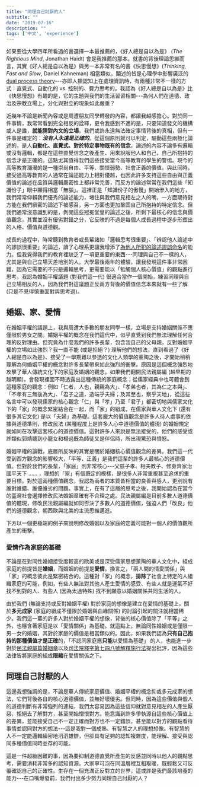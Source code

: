 ```yaml
---
title: "同理自己討厭的人"
subtitle: ""
date: "2019-07-16"
description: ""
tags: ['中文', 'experience']
---
```


如果要從大學四年所看過的書選擇一本最推薦的，《好人總是自以為是》 (*The Rightious Mind*, Jonathan Haidt) 會是我推薦的那本。就書的背後理論思維而言，其實《好人總是自以為是》與另一本非常有名的書《快思慢想》(*Thinking, Fast and Slow*, Daniel Kahneman) 相當類似，闡述的皆是心理學中影響廣泛的 [dual process theory](https://en.wikipedia.org/wiki/Dual_process_theory)---亦即人類認知上在處理資訊時，有兩種非常不一樣的方式：直覺式、自動化的 vs. 控制的、費力思考的。我認為《好人總是自以為是》比《快思慢想》有趣的是，它的主題與我們的生活習習相關---為何人們在道德、政治及宗教立場上，分化與對立的現象如此嚴重？

近幾年不論是新聞內容或是周遭朋友同學轉發的內容，都讓我越感擔心。對於同一件事情，我常常看到完全相反的詮釋，更令我感到不適的是，只要知道發文的機構或人是誰，**就能猜對內文的立場**。我們或許永遠無法確定事情背後的真相，但有一件事是確定的：***沒有人永遠是正確的***。從這個原則就可以判定，驅動這些兩極化論述的，是人**自動化、直覺式、對於特定事物既有的信念**，論述的內容不論多有邏輯或沒有邏輯，都是在這些直覺信念之後產生、用來說服他人和自己，自己所抱持的信念才是正確的。這點尤其值得我們這些接受當今高等教育的學生的警惕。現今的高等教育瀰漫的是一種崇尚自由、平等、關懷弱勢、社會正義的價值。與此同時，接受過高等教育的人通常在論述能力上相對優越，也因此許多支持這些自由與正義價值的論述在品質與邏輯嚴密性上都非常完善，而反方的論述常常在我們這些「知識份子」眼中顯得相當「無腦」。這裡正是「知識份子的傲慢」開始滲入的地方，我們常常仰賴我們優秀的論述能力，堵住與我們意見相左之人的嘴，一方面期待對方能在我們縝密的論述下被感召，另一方面也更加鞏固自己所抱持的特定信念。但我們通常沒意識到的是，剝開這些冠冕堂皇的論述之後，所剩下最核心的信念與價值觀念，其實並沒有優劣對錯之分，它反映的不過是每個人成長過程中逐步形塑出的人格、價值與道德觀。

成長的過程中，時常聽到教育者或長輩諸如「邏輯思考很重要」、「辨認他人論述中的謬誤很重要」的論述，讀了心理系更讓我增添了[為他人所犯的論述謬誤命名](https://en.wikipedia.org/wiki/Cognitive_bias)的能力。但我覺得我們的教育裡缺乏了一項更重要的東西---同理與自己不一樣的人，尤其是與自己立場天差地別的人。大學最後兩年的體驗，讓我發現這件事非常困難，因為它需要的不只是邏輯思考，更需要能以「牴觸個人核心價值」的觀點進行思考。我認為婚姻平權議題 (對我們這一代) 很適合當作一個開始，練習同理與自己立場相反的人，因為我們對這議題正反兩方背後的價值信念本來就有一些了解 (只是不見得慎重面對與思考過)。


## 婚姻、家、愛情

在婚姻平權的議題上，我與周遭大多數的朋友同學一樣，立場是支持婚姻關係不應僅限於男女之間。婚姻平權的概念在我們這代中，似乎直覺到我們無法理解任何合理的反對理由。但究竟為什麼我們的許多長輩，包含我自己的父母親，反對婚姻平權的立場如此強烈？我一直不能 (或是拒絕？) 理解他們的想法，直到看過了《好人總是自以為是》、接受了一學期難以參透的文化人類學的薰陶之後，才開始稍稍理解為何婚姻平權的概念對許多長輩帶來如此強烈的衝擊。原因是這個概念強烈地攻擊了華人傳統文化下的家庭及婚姻的觀念。如果我們翻開民法親屬編 (越早期的越明顯)，會發現裡面不時透露出這種傳統的家庭概念；從儒家經典中也可體會到這種家庭的觀念：例如「仁者，人也，親親為大」、「孝弟也者，其為仁之本與」、「不孝有三無後為大」、「君子之道，造端乎夫婦；及其至也，察乎天地」，從這些名言中可以發現儒家的核心觀念「仁」與「孝」乃至「君子」都密切地與儒家文化下的「家」的概念緊密結合在一起，而「家」的組成，在儒家與華人文化下 (還有很多其它文化) 是以「夫婦」為基礎。這套龐大的價值觀念是許多人待人處事的依據與道德準則，修改民法 (某種程度上是許多人心中道德價值的體現) 的婚姻規定就如同在攻擊這套核心的道德價值。這對許多人來說是無法接受的，他們的感受或許類似郭靖聽到小龍女和楊過既為師徒又是伴侶時，所出現驚恐與憤怒。

婚姻平權的論戰，底層所反映的其實是關於婚姻核心價值觀念的差異。我們這一代受到西方觀念的影響較大，「平等、正義」是我們這輩的許多人最核心的道德價值。但對於我們的長輩，「家庭」則非常核心---父慈子孝、相夫教子、修身齊家治國平天下 ...... ，理想的「家」有個既定的模樣，是很多人非常重視甚至追求的重要目標。對於這兩種價值觀念，我認為兩者的本質皆相當的良善與感人，更別說有誰對誰錯、誰優誰劣的問題。事實上，在有了這層的思考之後，我開始認為在當今的臺灣社會選擇修改民法婚姻章確有不合理之處。民法親屬編是目前多數人道德價值的體現，修改民法親屬編就如同否決了多數人的道德價值，強迫人們「改良」他們的道德觀念，朝西歐與北美的主流思維邁進。

下方以一個更極端的例子來說明修改婚姻以及家庭的定義可能對一個人的價值觀所產生的衝擊。


### 愛情作為家庭的基礎

不論是在對同性婚姻接受度較高的歐美或是深受儒家思想薰陶的華人文化中，組成家庭的前提皆是**婚姻**，而婚姻的前提是**愛情**。換言之，「兩人間的情愛關係」與「家」的概念彼此是緊密結合的。這種對「家」的概念，**排除**了社會上特定的人組織家庭的可能，例如，有些人無法對其他人產生愛情的感受、有些人就是運氣不好找不到對的人、有些人 (因為太過特殊) 找不到願意以婚姻關係共同生活的人。

由於我們 (無論支持或反對婚姻平權) 對於家庭的想像是建立在愛情的基礎上，關於**多元成家** (家庭的組成不僅限於婚姻與血緣關係) 的討論引起的關注就相當稀少。我們這一輩的許多人對於婚姻平權的想像，背後的核心價值除了「平等」之外，也隱含著家庭是以「愛情關係」為基礎。就這點上，無論同性婚姻或是僅限一男一女的婚姻，其對於家庭的價值是相當類似的。因此，如果我們認為**只有自己抱持的那種價值才是正確**的，「不認同家庭應**只能**以愛情為基礎」 的人，也能進一步對於[民法親屬篇婚姻章](https://law.moj.gov.tw/LawClass/LawParaDeatil.aspx?pcode=B0000001&bp=105)以及[司法院釋字第七四八號解釋施行法](https://law.moj.gov.tw/LawClass/LawAll.aspx?pcode=B0000008)提出批評，因為這些法律皆將家庭的組成**限縮**在愛情關係之下。


## 同理自己討厭的人

這邊我想強調的是，不論是華人傳統家庭價值、婚姻平權的概念抑或多元成家的想法，它們背後各自的核心道德價值，並無好壞優劣。但同時，因為這些價值與個人的道德判斷有非常強列的連結，我們太容易因為這些信仰就對意見相左的人產生厭惡，拒絕去了解對方，甚至開始憎恨對方。能意識到許多爭執源自這些核心價值上的差異，並能接受自己不一定正確而對方也不一定錯誤，甚至能以對方的觀點看待事情並認同對方的想法---這是我對一個成熟、有智慧之人的理想想像。有智慧的人不一定能邏輯縝密地滔滔雄辯，但卻具有足夠的認知複雜度，能理解、接受與認同多種價值同時並存的可能。

這是一件超級困難的事，因為要抑制道德直覺所產生的反感並同時以他人的觀點思考，需要消耗非常多的認知資源。大家寧可泡在同溫層裡互相取暖，既輕鬆又可反覆確認自己的正確性。生存在一個充滿正反對立的世界，這或許是我們最該培養的能力---在口嘴爆發前，我們付出多少努力同理自己討厭的人？

